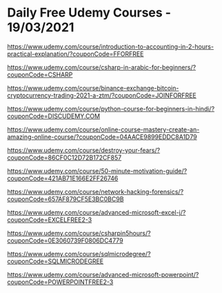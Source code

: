 # Daily Free Udemy Courses - 19/03/2021

https://www.udemy.com/course/introduction-to-accounting-in-2-hours-practical-explanation/?couponCode=FFORFREE
https://www.udemy.com/course/csharp-in-arabic-for-beginners/?couponCode=CSHARP
https://www.udemy.com/course/binance-exchange-bitcoin-cryptocurrency-trading-2021-a-ztm/?couponCode=JOINFORFREE
https://www.udemy.com/course/python-course-for-beginners-in-hindi/?couponCode=DISCUDEMY.COM
https://www.udemy.com/course/online-course-mastery-create-an-amazing-online-course/?couponCode=04AACE9899EDDC8A1D79
https://www.udemy.com/course/destroy-your-fears/?couponCode=86CF0C12D72B172CF857
https://www.udemy.com/course/50-minute-motivation-guide/?couponCode=421AB71E166E2FF26746
https://www.udemy.com/course/network-hacking-forensics/?couponCode=657AF879CF5E3BC0BC9B
https://www.udemy.com/course/advanced-microsoft-excel-j/?couponCode=EXCELFREE2-3
https://www.udemy.com/course/csharpin5hours/?couponCode=0E3060739F0806DC4779
https://www.udemy.com/course/sqlmicrodegree/?couponCode=SQLMICRODEGREE
https://www.udemy.com/course/advanced-microsoft-powerpoint/?couponCode=POWERPOINTFREE2-3
